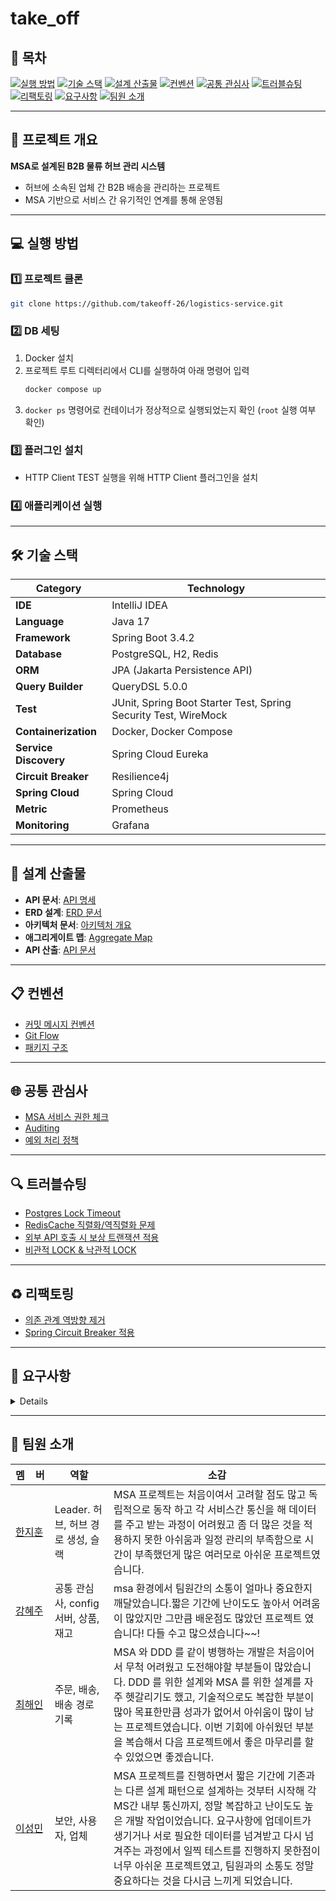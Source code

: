 # **take_off**

## 🔗 목차

[![실행 방법](https://img.shields.io/badge/💻-실행_방법-294C65?style=flat-square&logoColor=white)](#-실행-방법) 
[![기술 스택](https://img.shields.io/badge/🛠️-기술_스택-24435C?style=flat-square&logoColor=white)](#️-기술-스택) 
[![설계 산출물](https://img.shields.io/badge/📐-설계_산출물-2E556E?style=flat-square&logoColor=white)](#-설계-산출물)
[![컨벤션](https://img.shields.io/badge/📋-컨벤션-335E77?style=flat-square&logoColor=white)](#-컨벤션)
[![공통 관심사](https://img.shields.io/badge/🌐-공통_관심사-335E77?style=flat-square&logoColor=white)](#-공통-관심사)
[![트러블슈팅](https://img.shields.io/badge/🔍-트러블슈팅-2E556E?style=flat-square&logoColor=white)](#-트러블슈팅)
[![리팩토링](https://img.shields.io/badge/♻️-리팩토링-294C65?style=flat-square&logoColor=white)](#️-리팩토링)
[![요구사항](https://img.shields.io/badge/📝-요구사항-1F3A53?style=flat-square&logoColor=white)](#-요구사항)
[![팀원 소개](https://img.shields.io/badge/👥-팀원_소개-1A314A?style=flat-square&logoColor=white)](#-팀원-소개)

---

## 📌 프로젝트 개요  
**MSA로 설계된 B2B 물류 허브 관리 시스템**  
- 허브에 소속된 업체 간 B2B 배송을 관리하는 프로젝트  
- MSA 기반으로 서비스 간 유기적인 연계를 통해 운영됨  

---

## 💻 실행 방법  

### 1️⃣ **프로젝트 클론**  
```bash
git clone https://github.com/takeoff-26/logistics-service.git
```

### 2️⃣ **DB 세팅**  
1. Docker 설치  
2. 프로젝트 루트 디렉터리에서 CLI를 실행하여 아래 명령어 입력  
   ```bash
   docker compose up
   ```
3. `docker ps` 명령어로 컨테이너가 정상적으로 실행되었는지 확인 (`root` 실행 여부 확인)  

### 3️⃣ **플러그인 설치**  
- HTTP Client TEST 실행을 위해 HTTP Client 플러그인을 설치  

### 4️⃣ **애플리케이션 실행**  

---

## 🛠️ 기술 스택  

| **Category**         | **Technology**                                                  |
|----------------------|----------------------------------------------------------------|
| **IDE**             | IntelliJ IDEA                                                  |
| **Language**        | Java 17                                                        |
| **Framework**       | Spring Boot 3.4.2                                              |
| **Database**        | PostgreSQL, H2, Redis                                          |
| **ORM**             | JPA (Jakarta Persistence API)                                  |
| **Query Builder**   | QueryDSL 5.0.0                                                 |
| **Test**            | JUnit, Spring Boot Starter Test, Spring Security Test, WireMock |
| **Containerization**| Docker, Docker Compose                                        |
| **Service Discovery** | Spring Cloud Eureka                                         |
| **Circuit Breaker** | Resilience4j                                                  |
| **Spring Cloud**    | Spring Cloud                                                  |
| **Metric**         | Prometheus                                                     |
| **Monitoring**     | Grafana                                                        |

---

## 📐 설계 산출물  

- **API 문서**: [API 명세](https://teamsparta.notion.site/API-1b42dc3ef51480d5a411d1c15c6ccdc7)  
- **ERD 설계**: [ERD 문서](https://teamsparta.notion.site/ERD-1b52dc3ef51480638c01f87086c52bd8)  
- **아키텍처 문서**: [아키텍처 개요](https://github.com/takeoff-26/logistics-service/wiki/aggregate-map)  
- **애그리게이트 맵**: [Aggregate Map](https://github.com/takeoff-26/logistics-service/wiki/aggregate-map)
- **API 산출**: [API 문서](https://github.com/takeoff-26/logistics-service/wiki/API)  

---

## 📋 컨벤션  

- [커밋 메시지 컨벤션](https://github.com/takeoff-26/logistics-service/wiki/commit-message-convent)  
- [Git Flow](https://github.com/takeoff-26/logistics-service/wiki/git%E2%80%90flow)  
- [패키지 구조](https://github.com/takeoff-26/logistics-service/wiki/package-structure)  

---

## 🌐 공통 관심사  

- [MSA 서비스 권한 체크](https://github.com/takeoff-26/logistics-service/wiki/common:-Auditing)  
- [Auditing](https://github.com/takeoff-26/logistics-service/wiki/common:-Auditing)  
- [예외 처리 정책](https://github.com/takeoff-26/logistics-service/wiki/common:-exception-handling-policy)  

---

## 🔍 트러블슈팅  

- [Postgres Lock Timeout](https://github.com/takeoff-26/logistics-service/wiki/Troubleshooting:Lock-Time-Out)  
- [RedisCache 직렬화/역직렬화 문제](https://github.com/takeoff-26/logistics-service/wiki/Troubleshooting:-RedisCache-%EC%A7%81%EB%A0%AC%ED%99%94-%EC%97%AD%EC%A7%81%EB%A0%AC%ED%99%94-%EB%AC%B8%EC%A0%9C)  
- [외부 API 호출 시 보상 트랜잭션 적용](https://github.com/takeoff-26/logistics-service/wiki/Troubleshooting:-%EC%99%B8%EB%B6%80-api-%ED%98%B8%EC%B6%9C%EC%8B%9C-%EC%82%AC%EC%9A%A9%ED%95%98%EB%8A%94-%EB%B3%B4%EC%83%81%ED%8A%B8%EB%9E%9C%EC%9E%AD%EC%85%98)  
- [비관적 LOCK & 낙관적 LOCK](https://github.com/takeoff-26/logistics-service/wiki/Troubleshooting:-%EB%82%99%EA%B4%80%EC%A0%81-LOCK,-%EB%B9%84%EA%B4%80%EC%A0%81-LOCK)  

---

## ♻️ 리팩토링  

- [의존 관계 역방향 제거](https://github.com/takeoff-26/logistics-service/wiki/Refactoring:-%EC%9D%98%EC%A1%B4%EA%B4%80%EA%B3%84-%EC%97%AD%EB%B0%A9%ED%96%A5-%EC%A0%9C%EA%B1%B0)  
- [Spring Circuit Breaker 적용](https://github.com/takeoff-26/logistics-service/wiki/Refactoring:-Spring-Circuit-Breaker-%EC%A0%81%EC%9A%A9)  

---

## 📝 요구사항

<details> 
   
### 🧨 도메인 요구사항

 <details>
 <summary>공통</summary>
 <ul>
   <li>✅ 각 도메인의 CRUD, search 작업 필요 (몇몇 도메인 제외)</li>
   <li>✅ 도메인 주도 설계(DDD) 적용</li>
 </ul>
</details>

<details>
 <summary>허브 관리</summary>
 <ul>
   <li>✅ 허브 정보 캐싱</li>
   <li>✅ 17곳의 허브 고정 데이터 생성</li>
 </ul>
</details>

<details>
 <summary>허브 간 이동 정보 관리</summary>
 <ul>
   <li>✅ 허브 경로 위도, 경도 계산</li>
   <li>✅ 이동 경로 알고리즘 설정 및 구현 (난이도: 중, P2P + Hub to Hub Relay 방식 적용)</li>
   <li>✅ 허브 간 이동 경로 캐싱</li>
 </ul>
</details>

<details>
 <summary>배송 담당자 관리</summary>
 <ul>
   <li>✅ 배송 담당자 배송 순번 순차적 배정</li>
   <li>✅ 배송 담당자 타입에 따라 업체 배송, 허브 배송 분리</li>
 </ul>
</details>

<details>
 <summary>업체 관리</summary>
 <ul>
   <li>✅ 업체 추가 시 관리 허브 ID가 존재하는지 확인</li>
 </ul>
</details>

<details>
 <summary>상품 관리</summary>
 <ul>
   <li>✅ 상품 생성 시 업체가 존재하는지 확인</li>
   <li>✅ 상품 관리 허브 ID가 존재하는지 확인</li>
 </ul>
</details>

<details>
 <summary>주문 관리</summary>
 <ul>
   <li>✅ 주문 생성 시 배송도 같이 생성</li>
 </ul>
</details>

<details>
 <summary>배송 관리</summary>
 <ul>
   <li>✅ 배송과 배송 경로 기록 엔티티 분리 생성</li>
   <li>✅ 배송 과정에서 발생한 경로를 추적</li>
   <li>✅ 주문 생성 시 배송과 배송 경로 기록 데이터 같이 생성</li>
 </ul>
</details>

<details>
 <summary>슬랙 메시지 관리</summary>
 <ul>
   <li>✅ AI를 통해 메시지 발송 기능 구현</li>
 </ul>
</details>

<details>
 <summary>사용자 관리</summary>
 <ul>
   <li>✅ 권한 분리</li>
   <li>✅ 로그인 기능</li>
 </ul>
</details>

<details>
 <summary>AI 연동 기능</summary>
 <ul>
   <li>✅ 발송 허브 담당자에게 배송 예상 시간 알림 처리</li>
 </ul>
</details>

---

### 🧨 글로벌 요구사항

<details>
 <summary>프로젝트 구조</summary>
 <ul>
   <li>✅ Layered Architecture 적용</li>
   <li>✅ Entity 및 DTO: 각 기능별로 분리하여 관리</li>
   <li>✅ API 설계: RESTful API 원칙에 따라 설계</li>
   <li>✅ Exception Handling: 글로벌 예외 처리 (`@ExceptionHandler` 사용)</li>
 </ul>
</details>

<details>
 <summary>데이터 보존 및 삭제 처리</summary>
 <ul>
   <li>✅ 모든 데이터는 완전 삭제되지 않고 숨김 처리로 관리</li>
   <li>✅ 데이터 감사 로그: 생성일, 생성 ID, 수정일, 수정 ID, 삭제일, 삭제 ID 포함</li>
 </ul>
</details>

<details>
 <summary>MSA 애플리케이션 구성</summary>
 <ul>
   <li>✅ 유레카 서버 생성 및 애플리케이션 관리</li>
   <li>✅ 게이트웨이 생성 및 라우팅</li>
   <li>✅ 게이트웨이에서 인가 처리</li>
   <li>✅ 서킷 브레이커 적용</li>
   <li>✅ 모든 애플리케이션을 Docker 컨테이너로 실행</li>
 </ul>
</details>

<details>
 <summary>데이터베이스 설계</summary>
 <ul>
   <li>✅ 테이블 명명 규칙: 모든 테이블에 `p_` 접두사 사용</li>
   <li>✅ UUID 사용: 주요 엔티티의 식별자는 UUID 사용 (유저는 예외)</li>
   <li>✅ Audit 필드: `created_at`, `created_by`, `updated_at`, `updated_by`, `deleted_at`, `deleted_by` 필드 추가</li>
 </ul>
</details>

<details>
 <summary>접근 권한 관리</summary>
 <ul>
   <li>✅ 각 바운더리 컨텍스트별 권한 검사</li>
 </ul>
</details>

<details>
 <summary>보안</summary>
 <ul>
   <li>✅ JWT 인증: Spring Security와 JWT(Json Web Token)를 이용한 인증 및 권한 관리</li>
   <li>✅ 권한 확인: `CUSTOMER` 이상의 권한은 요청마다 저장된 권한 값과 동일한지 체크</li>
   <li>✅ 비밀번호 암호화: BCrypt 해시 알고리즘 사용</li>
   <li>✅ 데이터 유효성 검사: Spring Validator 사용</li>
 </ul>
</details>

<details>
 <summary>테스트</summary>
 <ul>
   <li>✅ 테스트: Spring Boot Test 사용</li>
   <li>✅ Service 통합 테스트 진행</li>
 </ul>
</details>
 </details>
 
---

## 👥 팀원 소개
|     멤&nbsp;&nbsp;&nbsp;&nbsp;버                                   |                     역할               | 소감                                                                                                                                                                                                                           |
|----------------------------------------------|----------------------------------------------------------|------------------------------|
| [한지훈](https://github.com/hanjihoon03)  | Leader. 허브, 허브 경로 생성, 슬랙 | MSA 프로젝트는 처음이여서 고려할 점도 많고 독립적으로 동작 하고 각 서비스간 통신을 해 데이터를 주고 받는 과정이 어려웠고 좀 더 많은 것을 적용하지 못한 아쉬움과 일정 관리의 부족함으로 시간이 부족했던게 많은 여러모로 아쉬운 프로젝트였습니다.                                                                                                              |
| [강혜주](https://github.com/hyezuu)    | 공통 관심사, config서버, 상품, 재고| msa 환경에서 팀원간의 소통이 얼마나 중요한지 깨달았습니다.짧은 기간에 난이도도 높아서 어려움이 많았지만 그만큼 배운점도 많았던 프로젝트 였습니다! 다들 수고 많으셨습니다~~!                            |
| [최해인](https://github.com/Sodychoe)    | 주문, 배송, 배송 경로 기록 | MSA 와 DDD 를 같이 병행하는 개발은 처음이어서 무척 어려웠고 도전해야할 부분들이 많았습니다. DDD 를 위한 설계와 MSA 를 위한 설계를 자주 헷갈리기도 했고,  기술적으로도 복잡한 부분이 많아 목표한만큼 성과가 없어서  아쉬움이 많이 남는 프로젝트였습니다. 이번 기회에 아쉬웠던 부분을 복습해서 다음 프로젝트에서 좋은 마무리를 할 수 있었으면 좋겠습니다.                                                                                      |
| [이성민](https://github.com/2sminn)  | 보안, 사용자, 업체 | MSA 프로젝트를 진행하면서 짧은 기간에 기존과는 다른 설계 패턴으로 설계하는 것부터 시작해 각 MS간 내부 통신까지, 정말 복잡하고 난이도도 높은 개발 작업이었습니다. 요구사항에 업데이트가 생기거나 서로 필요한 데이터를 넘겨받고 다시 넘겨주는 과정에서 일찍 테스트를 진행하지 못한점이 너무 아쉬운 프로젝트였고, 팀원과의 소통도 정말 중요하다는 것을 다시금 느끼게 되었습니다.                                                        |
